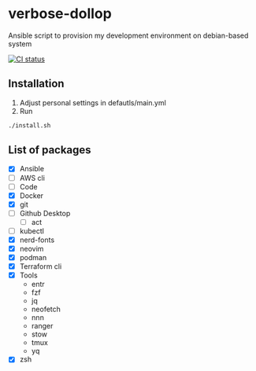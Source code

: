 # verbose-dollop
Ansible script to provision my development environment on debian-based system

[![CI status](https://github.com/pezzu/verbose-dollop/actions/workflows/ci.yml/badge.svg)](https://github.com/pezzu/verbose-dollop/actions/workflows/ci.yml)

## Installation
1. Adjust personal settings in defautls/main.yml
1. Run

```sh
./install.sh
```


## List of packages

 - [x] Ansible
 - [ ] AWS cli
 - [ ] Code
 - [x] Docker
 - [x] git
 - [ ] Github Desktop
     - [ ] act
 - [ ] kubectl
 - [x] nerd-fonts
 - [x] neovim
 - [x] podman
 - [x] Terraform cli
 - [x] Tools
    - entr
    - fzf
    - jq
    - neofetch
    - nnn
    - ranger
    - stow
    - tmux
    - yq
 - [x] zsh
